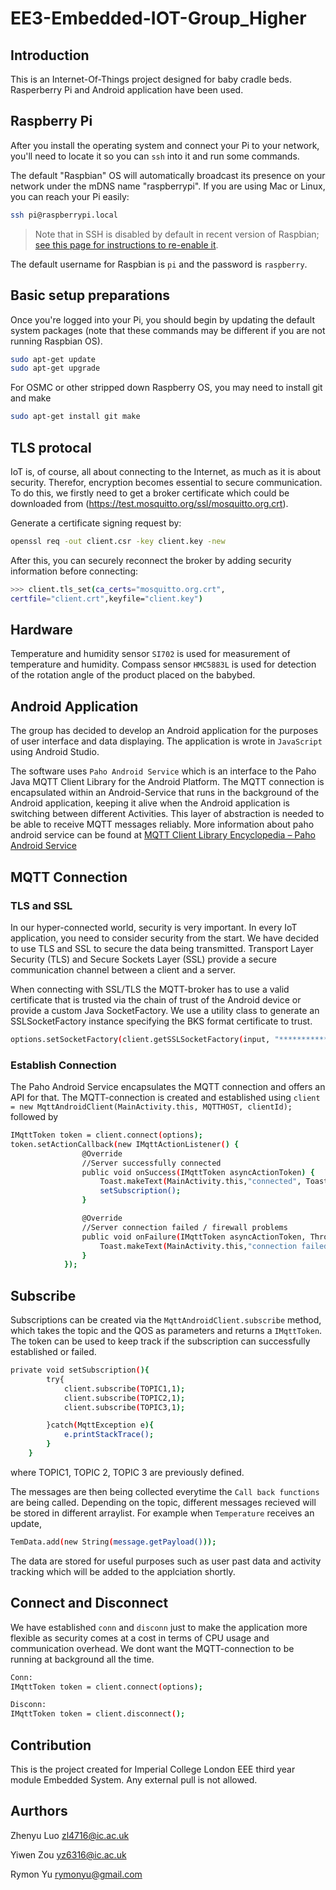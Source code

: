 # EE3-Embedded-IOT-Group_Higher

## Introduction

This is an Internet-Of-Things project designed for baby cradle beds. Rasperberry Pi and Android application have been used.

## Raspberry Pi

After you install the operating system and connect your Pi to your network, you'll need to locate it so you can `ssh` into it and run some commands.

The default "Raspbian" OS will automatically broadcast its presence on your network under the mDNS name "raspberrypi". If you are using Mac or Linux, you can reach your Pi easily:

```sh
ssh pi@raspberrypi.local
```

> Note that in SSH is disabled by default in recent version of Raspbian; [see this page for instructions to re-enable it](https://www.raspberrypi.org/blog/a-security-update-for-raspbian-pixel/).

The default username for Raspbian is `pi` and the password is `raspberry`.

## Basic setup preparations

Once you're logged into your Pi, you should begin by updating the default system packages (note that these commands may be different if you are not running Raspbian OS).

```sh
sudo apt-get update
sudo apt-get upgrade
```

For OSMC or other stripped down Raspberry OS, you may need to install git and make
```sh
sudo apt-get install git make
```
## TLS protocal


IoT is, of course, all about connecting to the Internet, as much as it is about security. Therefor, encryption becomes essential to secure communication. To do this, we firstly need to get a broker certificate which could be downloaded from (https://test.mosquitto.org/ssl/mosquitto.org.crt).

Generate a certificate signing request by:

```sh
openssl req -out client.csr -key client.key -new
```

After this, you can securely reconnect the broker by adding security information before connecting:
```sh
>>> client.tls_set(ca_certs="mosquitto.org.crt",
certfile="client.crt",keyfile="client.key")
```

## Hardware 

Temperature and humidity sensor `SI702` is used for measurement of temperature and humidity. 
Compass sensor `HMC5883L` is used for detection of the rotation angle of the product placed on the babybed.

## Android Application

The group has decided to develop an Android application for the purposes of user interface and data displaying. The application is wrote in `JavaScript` using Android Studio.

The software uses `Paho Android Service` which is an interface to the Paho Java MQTT Client Library for the Android Platform. The MQTT connection is encapsulated within an Android-Service that runs in the background of the Android application, keeping it alive when the Android application is switching between different Activities. This layer of abstraction is needed to be able to receive MQTT messages reliably. More information about paho android service can be found at [MQTT Client Library Encyclopedia – Paho Android Service](https://www.hivemq.com/blog/mqtt-client-library-enyclopedia-paho-android-service/)

## MQTT Connection

### TLS and SSL

In our hyper-connected world, security is very important. In every IoT application, you need to consider security from the start. We have decided to use TLS and SSL to secure the data being transmitted. Transport Layer Security (TLS) and Secure Sockets Layer (SSL) provide a secure communication channel between a client and a server. 

When connecting with SSL/TLS the MQTT-broker has to use a valid certificate that is trusted via the chain of trust of the Android device or provide a custom Java SocketFactory. We use a utility class to generate an SSLSocketFactory instance specifying the BKS format certificate to trust.

```sh
options.setSocketFactory(client.getSSLSocketFactory(input, "***********"));
```

### Establish Connection 

The Paho Android Service encapsulates the MQTT connection and offers an API for that. The MQTT-connection is created and established using `client = new MqttAndroidClient(MainActivity.this, MQTTHOST, clientId);` followed by 

```sh
IMqttToken token = client.connect(options);
token.setActionCallback(new IMqttActionListener() {
                @Override
                //Server successfully connected
                public void onSuccess(IMqttToken asyncActionToken) {
                    Toast.makeText(MainActivity.this,"connected", Toast.LENGTH_LONG).show();
                    setSubscription();
                }

                @Override
                //Server connection failed / firewall problems
                public void onFailure(IMqttToken asyncActionToken, Throwable exception) {
                    Toast.makeText(MainActivity.this,"connection failed", Toast.LENGTH_LONG).show();
                }
            });
```

## Subscribe

Subscriptions can be created via the `MqttAndroidClient.subscribe` method, which takes the topic and the QOS as parameters and returns a `IMqttToken`. The token can be used to keep track if the subscription can successfully established or failed.

```sh
private void setSubscription(){
        try{
            client.subscribe(TOPIC1,1);
            client.subscribe(TOPIC2,1);
            client.subscribe(TOPIC3,1);

        }catch(MqttException e){
            e.printStackTrace();
        }
    }
```
where TOPIC1, TOPIC 2, TOPIC 3 are previously defined.

The messages are then being collected everytime the `Call back functions` are being called. Depending on the topic, different messages recieved will be stored in different arraylist. For example when `Temperature` receives an update,

```sh
TemData.add(new String(message.getPayload()));
```

The data are stored for useful purposes such as user past data and activity tracking which will be added to the applciation shortly.

## Connect and Disconnect

We have established `conn` and `disconn` just to make the application more flexible as security comes at a cost in terms of CPU usage and communication overhead. We dont want the MQTT-connection to be running at background all the time.

```sh
Conn:
IMqttToken token = client.connect(options);

Disconn:
IMqttToken token = client.disconnect();
```


## Contribution

This is the project created for Imperial College London EEE third year module Embedded System. Any external pull is not allowed.

## Aurthors

Zhenyu Luo zl4716@ic.ac.uk

Yiwen  Zou yz6316@ic.ac.uk

Rymon  Yu  rymonyu@gmail.com
